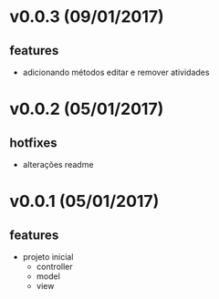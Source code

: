 v0.0.3 (09/01/2017)
==================
## features
- adicionando métodos editar e remover atividades

v0.0.2 (05/01/2017)
==================
## hotfixes
- alterações readme

v0.0.1 (05/01/2017)
===================
## features
- projeto inicial
	- controller
	- model
	- view
